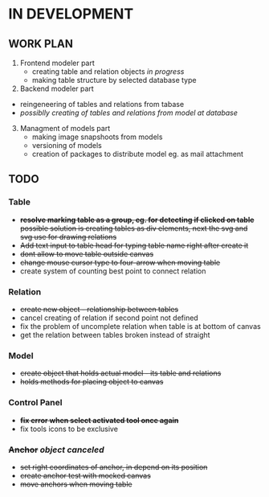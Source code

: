 # IN DEVELOPMENT

## WORK PLAN
1. Frontend modeler part
	* creating table and relation objects	_in progress_
	* making table structure by selected database type
2. Backend modeler part
  * reingeneering of tables and relations from tabase
  * _possiblly creating of tables and relations from model at database_
3. Managment of models part
	* making image snapshoots from models
	* versioning of models
	* creation of packages to distribute model eg. as mail attachment


## TODO

### Table
* <s> __resolve marking table as a group, eg. for detecting if clicked on 
  table__ possible solution is creating tables as div elements, next the
  svg and svg use for drawing relations</s>
* <s>Add text input to table head for typing table name right after create it
  </s>
* <s>dont allow to move table outside canvas</s>
* <s>change mouse cursor type to four-arrow when moving table</s>
* create system of counting best point to connect relation

### Relation
* <s>create new object - relationship between tables</s>
* cancel creating of relation if second point not defined
* fix the problem of uncomplete relation when table is at bottom of canvas
* get the relation between tables broken instead of straight

### Model
* <s>create object that holds actual model - its table and relations</s>
* <s>holds methods for placing object to canvas</s>

### Control Panel
* <s>__fix error when select activated tool once again__</s>
* fix tools icons to be exclusive

### <s>Anchor</s> _object canceled_
* <s>set right coordinates of anchor, in depend on its position</s>
* <s>create anchor test with mocked canvas</s>
* <s>move anchors when moving table</s>
